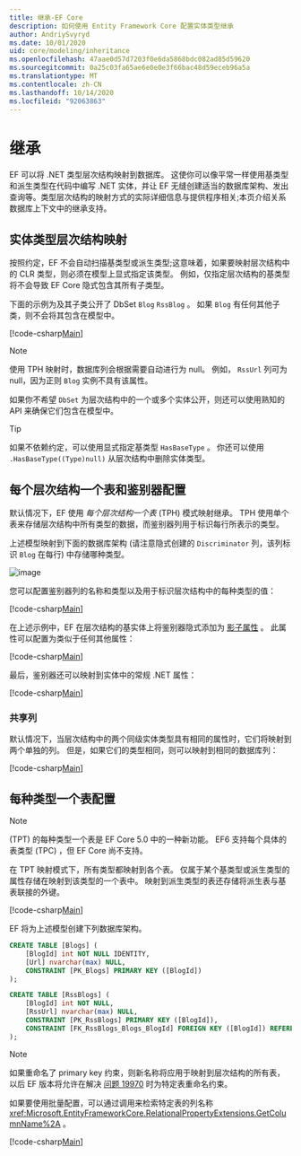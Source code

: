 ```yaml
---
title: 继承-EF Core
description: 如何使用 Entity Framework Core 配置实体类型继承
author: AndriySvyryd
ms.date: 10/01/2020
uid: core/modeling/inheritance
ms.openlocfilehash: 47aae0d57d7203f0e6da5868bdc082ad85d59620
ms.sourcegitcommit: 0a25c03fa65ae6e0e0e3f66bac48d59eceb96a5a
ms.translationtype: MT
ms.contentlocale: zh-CN
ms.lasthandoff: 10/14/2020
ms.locfileid: "92063863"
---
```

# <a name="inheritance"></a>继承

EF 可以将 .NET 类型层次结构映射到数据库。 这使你可以像平常一样使用基类型和派生类型在代码中编写 .NET 实体，并让 EF 无缝创建适当的数据库架构、发出查询等。类型层次结构的映射方式的实际详细信息与提供程序相关;本页介绍关系数据库上下文中的继承支持。

## <a name="entity-type-hierarchy-mapping"></a>实体类型层次结构映射

按照约定，EF 不会自动扫描基类型或派生类型;这意味着，如果要映射层次结构中的 CLR 类型，则必须在模型上显式指定该类型。 例如，仅指定层次结构的基类型将不会导致 EF Core 隐式包含其所有子类型。

下面的示例为及其子类公开了 DbSet `Blog` `RssBlog` 。 如果 `Blog` 有任何其他子类，则不会将其包含在模型中。

[!code-csharp[Main](../../../samples/core/Modeling/Conventions/InheritanceDbSets.cs?name=InheritanceDbSets&highlight=3-4)]

> [!NOTE]
> 使用 TPH 映射时，数据库列会根据需要自动进行为 null。 例如， `RssUrl` 列可为 null，因为正则 `Blog` 实例不具有该属性。

如果你不希望 `DbSet` 为层次结构中的一个或多个实体公开，则还可以使用熟知的 API 来确保它们包含在模型中。

> [!TIP]
> 如果不依赖约定，可以使用显式指定基类型 `HasBaseType` 。 你还可以使用 `.HasBaseType((Type)null)` 从层次结构中删除实体类型。

## <a name="table-per-hierarchy-and-discriminator-configuration"></a>每个层次结构一个表和鉴别器配置

默认情况下，EF 使用 *每个层次结构一个表* (TPH) 模式映射继承。 TPH 使用单个表来存储层次结构中所有类型的数据，而鉴别器列用于标识每行所表示的类型。

上述模型映射到下面的数据库架构 (请注意隐式创建的 `Discriminator` 列，该列标识 `Blog` 在每行) 中存储哪种类型。

![image](_static/inheritance-tph-data.png)

您可以配置鉴别器列的名称和类型以及用于标识层次结构中的每种类型的值：

[!code-csharp[Main](../../../samples/core/Modeling/FluentAPI/DiscriminatorConfiguration.cs?name=DiscriminatorConfiguration&highlight=4-6)]

在上述示例中，EF 在层次结构的基实体上将鉴别器隐式添加为 [影子属性](xref:core/modeling/shadow-properties) 。 此属性可以配置为类似于任何其他属性：

[!code-csharp[Main](../../../samples/core/Modeling/FluentAPI/DiscriminatorPropertyConfiguration.cs?name=DiscriminatorPropertyConfiguration&highlight=4-5)]

最后，鉴别器还可以映射到实体中的常规 .NET 属性：

[!code-csharp[Main](../../../samples/core/Modeling/FluentAPI/NonShadowDiscriminator.cs?name=NonShadowDiscriminator&highlight=4)]

### <a name="shared-columns"></a>共享列

默认情况下，当层次结构中的两个同级实体类型具有相同的属性时，它们将映射到两个单独的列。 但是，如果它们的类型相同，则可以映射到相同的数据库列：

[!code-csharp[Main](../../../samples/core/Modeling/FluentAPI/SharedTPHColumns.cs?name=SharedTPHColumns&highlight=9,13)]

## <a name="table-per-type-configuration"></a>每种类型一个表配置

> [!NOTE]
>  (TPT) 的每种类型一个表是 EF Core 5.0 中的一种新功能。 EF6 支持每个具体的表类型 (TPC) ，但 EF Core 尚不支持。

在 TPT 映射模式下，所有类型都映射到各个表。 仅属于某个基类型或派生类型的属性存储在映射到该类型的一个表中。 映射到派生类型的表还存储将派生表与基表联接的外键。

[!code-csharp[Main](../../../samples/core/Modeling/FluentAPI/TPTConfiguration.cs?name=TPTConfiguration)]

EF 将为上述模型创建下列数据库架构。

```sql
CREATE TABLE [Blogs] (
    [BlogId] int NOT NULL IDENTITY,
    [Url] nvarchar(max) NULL,
    CONSTRAINT [PK_Blogs] PRIMARY KEY ([BlogId])
);

CREATE TABLE [RssBlogs] (
    [BlogId] int NOT NULL,
    [RssUrl] nvarchar(max) NULL,
    CONSTRAINT [PK_RssBlogs] PRIMARY KEY ([BlogId]),
    CONSTRAINT [FK_RssBlogs_Blogs_BlogId] FOREIGN KEY ([BlogId]) REFERENCES [Blogs] ([BlogId]) ON DELETE NO ACTION
);
```

> [!NOTE]
> 如果重命名了 primary key 约束，则新名称将应用于映射到层次结构的所有表，以后 EF 版本将允许在解决 [问题 19970](https://github.com/dotnet/efcore/issues/19970) 时为特定表重命名约束。

如果要使用批量配置，可以通过调用来检索特定表的列名称 <xref:Microsoft.EntityFrameworkCore.RelationalPropertyExtensions.GetColumnName%2A> 。

[!code-csharp[Main](../../../samples/core/Modeling/FluentAPI/TPTConfiguration.cs?name=Metadata&highlight=10)]
